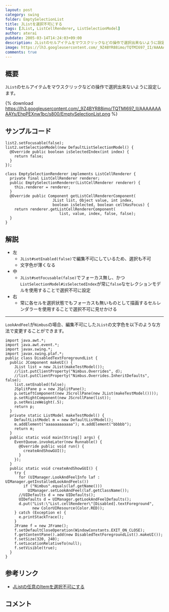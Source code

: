 ```yaml
---
layout: post
category: swing
folder: EmptySelectionList
title: JListを選択不可にする
tags: [JList, ListCellRenderer, ListSelectionModel]
author: aterai
pubdate: 2005-03-14T14:24:03+09:00
description: JListのセルアイテムをマウスクリックなどの操作で選択出来ないように設定します。
image: https://lh3.googleusercontent.com/_9Z4BYR88imo/TQTMI697_II/AAAAAAAAAYs/EhpPEXnw1bc/s800/EmptySelectionList.png
comments: true
---
```

## 概要
`JList`のセルアイテムをマウスクリックなどの操作で選択出来ないように設定します。

{% download https://lh3.googleusercontent.com/_9Z4BYR88imo/TQTMI697_II/AAAAAAAAAYs/EhpPEXnw1bc/s800/EmptySelectionList.png %}

## サンプルコード
<pre class="prettyprint"><code>list2.setFocusable(false);
list2.setSelectionModel(new DefaultListSelectionModel() {
  @Override public boolean isSelectedIndex(int index) {
    return false;
  }
});

class EmptySelectionRenderer implements ListCellRenderer {
  private final ListCellRenderer renderer;
  public EmptySelectionRenderer(ListCellRenderer renderer) {
    this.renderer = renderer;
  }
  @Override public Component getListCellRendererComponent(
                     JList list, Object value, int index,
                     boolean isSelected, boolean cellHasFocus) {
    return renderer.getListCellRendererComponent(
                        list, value, index, false, false);
  }
}
</code></pre>

## 解説
- 左
    - `JList#setEnabled(false)`で編集不可にしているため、選択も不可
    - 文字色が薄くなる
- 中
    - `JList#setFocusable(false)`でフォーカス無し、かつ`ListSelectionModel#isSelectedIndex`が常に`false`なセレクションモデルを使用することで選択不可に設定
- 右
    - 常に各セルを選択状態でもフォーカスも無いものとして描画するセルレンダラーを使用することで選択不可に見せかける

<!-- dummy comment line for breaking list -->

- - - -
`LookAndFeel`が`Nimbus`の場合、編集不可にした`JList`の文字色を以下のような方法で変更することができます。

<pre class="prettyprint"><code>import java.awt.*;
import java.awt.event.*;
import javax.swing.*;
import javax.swing.plaf.*;
public class DisabledTextForegroundList {
  public JComponent makeUI() {
    JList list = new JList(makeTestModel());
    //list.putClientProperty("Nimbus.Overrides", d);
    //list.putClientProperty("Nimbus.Overrides.InheritDefaults", false);
    list.setEnabled(false);
    JSplitPane p = new JSplitPane();
    p.setLeftComponent(new JScrollPane(new JList(makeTestModel())));
    p.setRightComponent(new JScrollPane(list));
    p.setResizeWeight(.5);
    return p;
  }
  private static ListModel makeTestModel() {
    DefaultListModel m = new DefaultListModel();
    m.addElement("aaaaaaaaaaaa"); m.addElement("bbbbb");
    return m;
  }
  public static void main(String[] args) {
    EventQueue.invokeLater(new Runnable() {
      @Override public void run() {
        createAndShowGUI();
      }
    });
  }
  public static void createAndShowGUI() {
    try {
      for (UIManager.LookAndFeelInfo laf : UIManager.getInstalledLookAndFeels())
        if ("Nimbus".equals(laf.getName()))
          UIManager.setLookAndFeel(laf.getClassName());
      //UIDefaults d = new UIDefaults();
      UIDefaults d = UIManager.getLookAndFeelDefaults();
      d.put("List:\"List.cellRenderer\"[Disabled].textForeground",
            new ColorUIResource(Color.RED));
    } catch (Exception e) {
      e.printStackTrace();
    }
    JFrame f = new JFrame();
    f.setDefaultCloseOperation(WindowConstants.EXIT_ON_CLOSE);
    f.getContentPane().add(new DisabledTextForegroundList().makeUI());
    f.setSize(320, 240);
    f.setLocationRelativeTo(null);
    f.setVisible(true);
  }
}
</code></pre>

## 参考リンク
- [JListの任意のItemを選択不可にする](http://ateraimemo.com/Swing/DisabledItem.html)

<!-- dummy comment line for breaking list -->

## コメント
